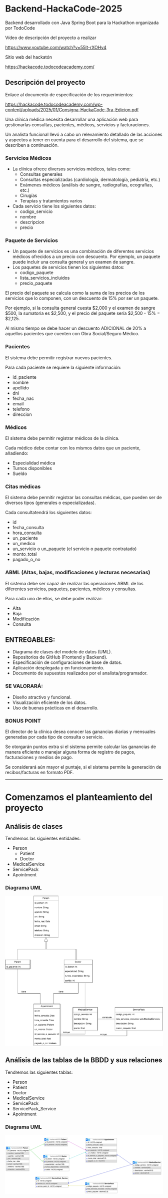 # Backend-HackaCode-2025
Backend desarrollado con Java Spring Boot para la Hackathon organizada por TodoCode

Vídeo de descripción del proyecto a realizar

https://www.youtube.com/watch?v=55lt-rXOHv4

Sitio web del hackatón

https://hackacode.todocodeacademy.com/

## Descripción del proyecto
Enlace al documento de especificación de los requerimientos:

https://hackacode.todocodeacademy.com/wp-content/uploads/2025/01/Consigna-HackaCode-3ra-Edicion.pdf

Una clínica médica necesita desarrollar una aplicación web para gestionarlas consultas, pacientes, médicos, servicios y facturaciones.

Un analista funcional llevó a cabo un relevamiento detallado de las acciones y aspectos a tener en cuenta para el desarrollo del sistema, que se describen a continuación.

### Servicios Médicos
- La clínica ofrece diversos servicios médicos, tales como:
  - Consultas generales
  - Consultas especializadas (cardiología, dermatología, pediatría, etc.)
  - Exámenes médicos (análisis de sangre, radiografías, ecografías, etc.)
  - Cirugías
  - Terapias y tratamientos varios
- Cada servicio tiene los siguientes datos:
  - codigo_servicio
  - nombre
  - descripcion
  - precio

### Paquete de Servicios
- Un paquete de servicios es una combinación de diferentes servicios médicos ofrecidos a un precio con descuento. Por ejemplo, un paquete puede incluir una consulta general y un examen de sangre.
- Los paquetes de servicios tienen los siguientes datos:
  - codigo_paquete
  - lista_servicios_incluidos
  - precio_paquete
 
El precio del paquete se calcula como la suma de los precios de los servicios que lo componen, con un descuento de 15% por ser un paquete.

Por ejemplo, si la consulta general cuesta $2,000 y el examen de sangre $500, la sumatoria es $2,500, y el precio del paquete sería $2,500 - 15% = $2,125.

Al mismo tiempo se debe hacer un descuento ADICIONAL de 20% a aquellos pacientes que cuenten con Obra Social/Seguro Médico.

### Pacientes
El sistema debe permitir registrar nuevos pacientes.

Para cada paciente se requiere la siguiente información:
- id_paciente
- nombre
- apellido
- dni
- fecha_nac
- email
- telefono
- direccion

### Médicos
El sistema debe permitir registrar médicos de la clínica.

Cada médico debe contar con los mismos datos que un paciente, añadiendo:
- Especialidad médica
- Turnos disponibles
- Sueldo

### Citas médicas
El sistema debe permitir registrar las consultas médicas, que pueden ser de diversos tipos (generales o especializadas).

Cada consultatendrá los siguientes datos:
- id
- fecha_consulta
- hora_consulta
- un_paciente
- un_medico
- un_servicio o un_paquete (el servicio o paquete contratado)
- monto_total
- pagado_o_no

### ABML (Altas, bajas, modificaciones y lecturas necesarias)
El sistema debe ser capaz de realizar las operaciones ABML de los diferentes servicios, paquetes, pacientes, médicos y consultas.

Para cada uno de ellos, se debe poder realizar:
- Alta
- Baja
- Modificación
- Consulta

## ENTREGABLES:
- Diagrama de clases del modelo de datos (UML).
- Repositorios de GitHub (Frontend y Backend).
- Especificación de configuraciones de base de datos.
- Aplicación desplegada y en funcionamiento.
- Documento de supuestos realizados por el analista/programador.

### SE VALORARÁ:
- Diseño atractivo y funcional.
- Visualización eficiente de los datos.
- Uso de buenas prácticas en el desarrollo.

### BONUS POINT
El director de la clínica desea conocer las ganancias diarias y mensuales generadas por cada tipo de consulta o servicio.

Se otorgarán puntos extra si el sistema permite calcular las ganancias de manera eficiente o manejar alguna forma de registro de pagos, facturaciones y medios de pago.

Se considerará aún mayor el puntaje, si el sistema permite la generación de recibos/facturas en formato PDF.

***

# Comenzamos el planteamiento del proyecto

## Análisis de clases

Tendremos las siguientes entidades:
- Person
  - Patient
  - Doctor
- MedicalService
- ServicePack
- Apointment

### Diagrama UML
![card-reader](UML.png?raw=true)

## Análisis de las tablas de la BBDD y sus relaciones

Tendremos las siguientes tablas:
- Person
- Patient
- Doctor
- MedicalService
- ServicePack
- ServicePack_Service
- Apointment

### Diagrama UML
![card-reader](TablasDB.png?raw=true)

